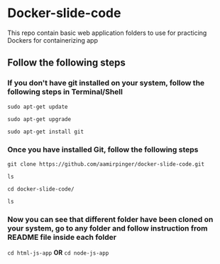 # Docker-slide-code

This repo contain basic web application folders to use for practicing Dockers for containerizing app

## Follow the following steps

### If you don't have git installed on your system, follow the following steps in Terminal/Shell
```
sudo apt-get update
```
```
sudo apt-get upgrade
```
```
sudo apt-get install git
```
### Once you have installed Git, follow the following steps

```
git clone https://github.com/aamirpinger/docker-slide-code.git
```
```
ls
```
```
cd docker-slide-code/
```
```
ls
```

### Now you can see that different folder have been cloned on your system, go to any folder and follow instruction from README file inside each folder

`cd html-js-app` **OR** `cd node-js-app`
